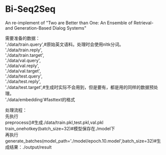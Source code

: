 # Bi-Seq2Seq
An re-implement of "Two are Better than One: An Ensemble of Retrieval- and Generation-Based Dialog Systems"

需要准备的数据：  
'./data/train.query',#原始英文语料。处理时会使用nltk分词。  
'./data/train.reply',  
'./data/train.target',  
'./data/val.query',  
'./data/val.reply',  
'./data/val.target',  
'./data/test.query',  
'./data/test.reply',  
'./data/test.target',#生成时实际不会用到，但是要有，都是用的同样的数据预处理。  
'./data/embedding'#fasttext的格式  

处理流程：  
先执行  
preprocess()#生成./data/train.pkl,test.pkl,val.pkl  
train_onehotkey(batch_size=32)#模型保存在./model下  
再执行  
generate_batches(model_path='./model/epoch.10.model',batch_size=32)#生成结果：./output/result  
